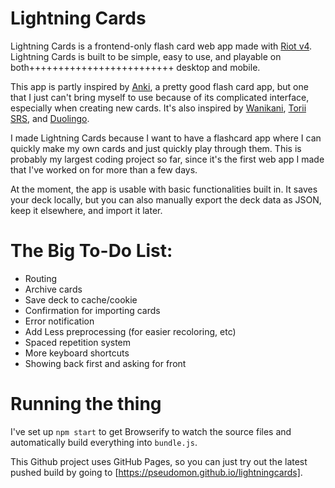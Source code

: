 # Lightning Cards
Lightning Cards is a frontend-only flash card web app made with [Riot v4](https://riot.js.org). Lightning Cards is built to be simple, easy to use, and playable on both+++++++++++++++++++++++++ desktop and mobile.

This app is partly inspired by [Anki](https://apps.ankiweb.net/), a pretty good flash card app, but one that I just can't bring myself to use because of its complicated interface, especially when creating new cards. It's also inspired by [Wanikani](https://apps.ankiweb.net/), [Torii SRS](https://apps.ankiweb.net/), and [Duolingo](https://duolingo.com).

I made Lightning Cards because I want to have a flashcard app where I can quickly make my own cards and just quickly play through them. This is probably my largest coding project so far, since it's the first web app I made that I've worked on for more than a few days.

At the moment, the app is usable with basic functionalities built in. It saves your deck locally, but you can also manually export the deck data as JSON, keep it elsewhere, and import it later.

# The Big To-Do List:
- Routing
- Archive cards
- Save deck to cache/cookie
- Confirmation for importing cards
- Error notification
- Add Less preprocessing (for easier recoloring, etc)
- Spaced repetition system
- More keyboard shortcuts
- Showing back first and asking for front

# Running the thing
I've set up `npm start` to get Browserify to watch the source files and automatically build everything into `bundle.js`.

This Github project uses GitHub Pages, so you can just try out the latest pushed build by going to [https://pseudomon.github.io/lightningcards].  
